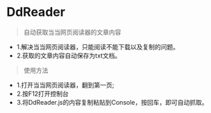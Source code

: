 # DdReader
> 自动获取当当网页阅读器的文章内容<br/>
* 1.解决当当网页阅读器，只能阅读不能下载以及复制的问题。<br/>
* 2.获取的文章内容自动保存为txt文档。<br/>
> 使用方法<br/>
* 1.打开当当网页阅读器，翻到第一页;<br/>
* 2.按F12打开控制台<br/>
* 3.将DdReader.js的内容复制粘贴到Console，按回车，即可自动抓取。<br/>
